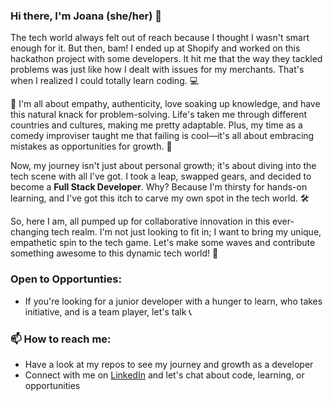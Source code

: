 ### Hi there, I'm Joana (she/her) 👋

The tech world always felt out of reach because I thought I wasn't smart enough for it. But then, bam! I ended up at Shopify and worked on this hackathon project with some developers. It hit me that the way they tackled problems was just like how I dealt with issues for my merchants. That's when I realized I could totally learn coding. 💻

🌟 I'm all about empathy, authenticity, love soaking up knowledge, and have this natural knack for problem-solving. Life's taken me through different countries and cultures, making me pretty adaptable. Plus, my time as a comedy improviser taught me that failing is cool—it's all about embracing mistakes as opportunities for growth. 🚀

Now, my journey isn't just about personal growth; it's about diving into the tech scene with all I've got. I took a leap, swapped gears, and decided to become a **Full Stack Developer**. Why? Because I'm thirsty for hands-on learning, and I've got this itch to carve my own spot in the tech world. 🛠️

So, here I am, all pumped up for collaborative innovation in this ever-changing tech realm. I'm not just looking to fit in; I want to bring my unique, empathetic spin to the tech game. Let's make some waves and contribute something awesome to this dynamic tech world! 🌊

### Open to Opportunties: 
- If you're looking for a junior developer with a hunger to learn, who takes initiative, and is a team player, let's talk 📞 
  
### 📫 How to reach me: 

- Have a look at my repos to see my journey and growth as a developer 
- Connect with me on [LinkedIn](https://www.linkedin.com/in/joanaponder/) and let's chat about code, learning, or opportunities 

<!--
**joana-nicolaasponder/joana-nicolaasponder** is a ✨ _special_ ✨ repository because its `README.md` (this file) appears on your GitHub profile.

Here are some ideas to get you started:

- 🔭 I’m currently working on ...
- 🌱 I’m currently learning ...
- 👯 I’m looking to collaborate on ...
- 🤔 I’m looking for help with ...
- 💬 Ask me about ...
- 📫 How to reach me: ...
- 😄 Pronouns: ...
- ⚡ Fun fact: ...
-->
